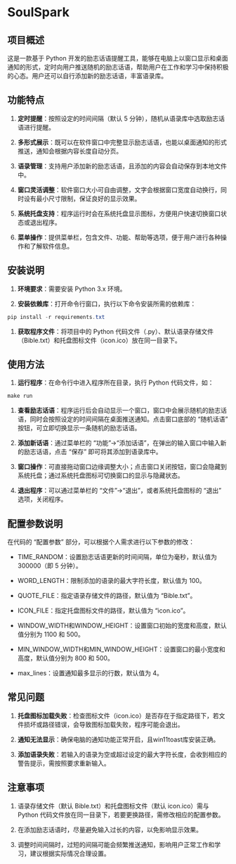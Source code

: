 # SoulSpark

## 项目概述

这是一款基于 Python 开发的励志话语提醒工具，能够在电脑上以窗口显示和桌面通知的形式，定时向用户推送随机的励志话语，帮助用户在工作和学习中保持积极的心态。用户还可以自行添加新的励志话语，丰富语录库。

## 功能特点

1. **定时提醒**：按照设定的时间间隔（默认 5 分钟），随机从语录库中选取励志话语进行提醒。

1. **多形式展示**：既可以在软件窗口中完整显示励志话语，也能以桌面通知的形式推送，通知会根据内容长度自动分页。

1. **语录管理**：支持用户添加新的励志话语，且添加的内容会自动保存到本地文件中。

1. **窗口灵活调整**：软件窗口大小可自由调整，文字会根据窗口宽度自动换行，同时设有最小尺寸限制，保证良好的显示效果。

1. **系统托盘支持**：程序运行时会在系统托盘显示图标，方便用户快速切换窗口状态或退出程序。

1. **菜单操作**：提供菜单栏，包含文件、功能、帮助等选项，便于用户进行各种操作和了解软件信息。

## 安装说明

1. **环境要求**：需要安装 Python 3.x 环境。

1. **安装依赖库**：打开命令行窗口，执行以下命令安装所需的依赖库：

``` powershell
pip install -r requirements.txt
```

1. **获取程序文件**：将项目中的 Python 代码文件（.py）、默认语录存储文件（Bible.txt）和托盘图标文件（icon.ico）放在同一目录下。

## 使用方法

1. **运行程序**：在命令行中进入程序所在目录，执行 Python 代码文件，如：

``` powershell
make run
```

1. **查看励志话语**：程序运行后会自动显示一个窗口，窗口中会展示随机的励志话语，同时会按照设定的时间间隔在桌面推送通知。点击窗口底部的 “随机话语” 按钮，可立即切换显示一条随机的励志话语。

1. **添加新话语**：通过菜单栏的 “功能”->“添加话语”，在弹出的输入窗口中输入新的励志话语，点击 “保存” 即可将其添加到语录库中。

1. **窗口操作**：可直接拖动窗口边缘调整大小；点击窗口关闭按钮，窗口会隐藏到系统托盘；通过系统托盘图标可切换窗口的显示与隐藏状态。

1. **退出程序**：可以通过菜单栏的 “文件”->“退出”，或者系统托盘图标的 “退出” 选项，关闭程序。

## 配置参数说明

在代码的 “配置参数” 部分，可以根据个人需求进行以下参数的修改：

- TIME_RANDOM：设置励志话语更新的时间间隔，单位为毫秒，默认值为 300000（即 5 分钟）。

- WORD_LENGTH：限制添加的语录的最大字符长度，默认值为 100。

- QUOTE_FILE：指定语录存储文件的路径，默认值为 “Bible.txt”。

- ICON_FILE：指定托盘图标文件的路径，默认值为 “icon.ico”。

- WINDOW_WIDTH和WINDOW_HEIGHT：设置窗口初始的宽度和高度，默认值分别为 1100 和 500。

- MIN_WINDOW_WIDTH和MIN_WINDOW_HEIGHT：设置窗口的最小宽度和高度，默认值分别为 800 和 500。

- max_lines：设置通知最多显示的行数，默认值为 4。

## 常见问题

1. **托盘图标加载失败**：检查图标文件（icon.ico）是否存在于指定路径下，若文件损坏或路径错误，会导致图标加载失败，程序可能会退出。

1. **通知无法显示**：确保电脑的通知功能正常开启，且win11toast库安装正确。

1. **添加语录失败**：若输入的语录为空或超过设定的最大字符长度，会收到相应的警告提示，需按照要求重新输入。

## 注意事项

1. 语录存储文件（默认 Bible.txt）和托盘图标文件（默认 icon.ico）需与 Python 代码文件放在同一目录下，若要更换路径，需修改相应的配置参数。

1. 在添加励志话语时，尽量避免输入过长的内容，以免影响显示效果。

1. 调整时间间隔时，过短的间隔可能会频繁推送通知，影响用户正常工作和学习，建议根据实际情况合理设置。
